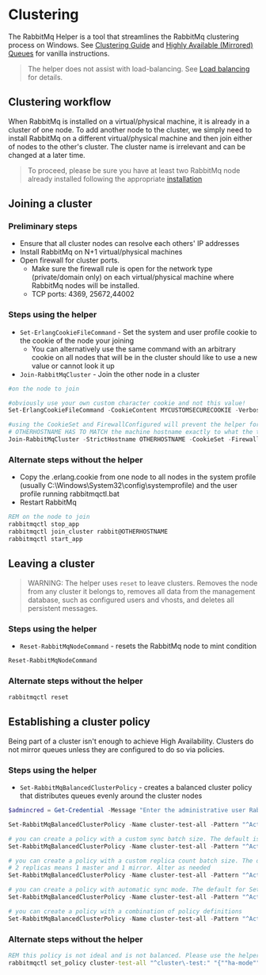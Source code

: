 # Clustering

The RabbitMq Helper is a tool that streamlines the RabbitMq clustering process on Windows. See [Clustering Guide](https://www.rabbitmq.com/clustering.html) and [Highly Available (Mirrored) Queues](https://www.rabbitmq.com/ha.html) for vanilla instructions. 

> The helper does not assist with load-balancing. See [Load balancing](../loadbalancing.md) for details.

## Clustering workflow

When RabbitMq is installed on a virtual/physical machine, it is already in a cluster of one node. To add another node to the cluster, we simply need to install RabbitMq on a different virtual/physical machine and then join either of nodes to the other's cluster. The cluster name is irrelevant and can be changed at a later time.

> To proceed, please be sure you have at least two RabbitMq node already installed following the appropriate [installation](../installation/README.md)

## Joining a cluster

### Preliminary steps
* Ensure that all cluster nodes can resolve each others' IP addresses
* Install RabbitMq on N+1 virtual/physical machines
* Open firewall for cluster ports. 
    * Make sure the firewall rule is open for the network type (private/domain only) on each virtual/physical machine where RabbitMq nodes will be installed.
    * TCP ports: 4369, 25672,44002


### Steps using the helper
* ```Set-ErlangCookieFileCommand``` - Set the system and user profile cookie to the cookie of the node your joining
    * You can alternatively use the same command with an arbitrary cookie on all nodes that will be in the cluster should like to use a new value or cannot look it up
* ```Join-RabbitMqCluster``` - Join the other node in a cluster

```powershell
#on the node to join

#obviously use your own custom character cookie and not this value!
Set-ErlangCookieFileCommand -CookieContent MYCUSTOMSECURECOOKIE -Verbose

#using the CookieSet and FirewallConfigured will prevent the helper for prompting. Only use if you have actually already set the cluster cookie and you have configured your firewall
# OTHERHOSTNAME HAS TO MATCH the machine hostname exactly to what the the machine thinks it is
Join-RabbitMqCluster -StrictHostname OTHERHOSTNAME -CookieSet -FirewallConfigured -Verbose
```

### Alternate steps without the helper
* Copy the .erlang.cookie from one node to all nodes in the system profile (usually C:\Windows\System32\config\systemprofile\) and the user profile running rabbitmqctl.bat
* Restart RabbitMq
```cmd
REM on the node to join
rabbitmqctl stop_app 
rabbitmqctl join_cluster rabbit@OTHERHOSTNAME
rabbitmqctl start_app
```

## Leaving a cluster

> WARNING: The helper uses ```reset``` to leave clusters. Removes the node from any cluster it belongs to, removes all data from the management database, such as configured users and vhosts, and deletes all persistent messages.

### Steps using the helper

* ```Reset-RabbitMqNodeCommand``` - resets the RabbitMq node to mint condition

```powershell
Reset-RabbitMqNodeCommand
```

### Alternate steps without the helper
```cmd
rabbitmqctl reset
```

## Establishing a cluster policy

Being part of a cluster isn't enough to achieve High Availability. Clusters do not mirror queues unless they are configured to do so via policies.


### Steps using the helper

* ```Set-RabbitMqBalancedClusterPolicy``` - creates a balanced cluster policy that distributes queues evenly around the cluster nodes

```powershell
$admincred = Get-Credential -Message "Enter the administrative user RabbitMq user username and password";

Set-RabbitMqBalancedClusterPolicy -Name cluster-test-all -Pattern "^ActiveNonSslRabbitMq:" -AdminCredential $admincred

# you can create a policy with a custom sync batch size. The default is 400 for Set-RabbitMqBalancedClusterPolicy because Thycotic products have a worst case scenario size for messages to be at 256KB. When a sync message is generated 256*400 = 100MB. Larger sync message can cause fragementation if there is latency or network connection drops between cluster node. Alter as needed
Set-RabbitMqBalancedClusterPolicy -Name cluster-test-all -Pattern "^ActiveNonSslRabbitMq:" -AdminCredential $admincred -SyncBatchSize 100

# you can create a policy with a custom replica count batch size. The default is 2 for Set-RabbitMqBalancedClusterPolicy because anything higher puts strain on the cluster. 
# 2 replicas means 1 master and 1 mirror. Alter as needed
Set-RabbitMqBalancedClusterPolicy -Name cluster-test-all -Pattern "^ActiveNonSslRabbitMq:" -AdminCredential $admincred -QueueReplicaCount 3

# you can create a policy with automatic sync mode. The default for Set-RabbitMqBalancedClusterPolicy is manual to avoid forcing a queue to automatically synchronize when a new mirror joins.
Set-RabbitMqBalancedClusterPolicy -Name cluster-test-all -Pattern "^ActiveNonSslRabbitMq:" -AdminCredential $admincred -AutomaticSyncMode

# you can create a policy with a combination of policy definitions
Set-RabbitMqBalancedClusterPolicy -Name cluster-test-all -Pattern "^ActiveNonSslRabbitMq:" -AdminCredential $admincred -SyncBatchSize 100 -QueueReplicaCount 3 -AutomaticSyncMode

```


### Alternate steps without the helper
```cmd
REM this policy is not ideal and is not balanced. Please use the helper if possible
rabbitmqctl set_policy cluster-test-all "^cluster\-test:" "{""ha-mode"":""all""}"
```



